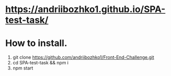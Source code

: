 # https://andriibozhko1.github.io/SPA-test-task/

# How to install.

1. git clone https://github.com/andriibozhko1/Front-End-Challenge.git
2. cd SPA-test-task && npm i
3. npm start
